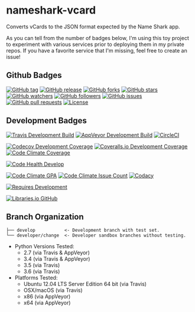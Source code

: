 # nameshark-vcard

Converts vCards to the JSON format expected by the Name Shark app.

As you can tell from the number of badges below, I'm using this toy
project to experiment with various services prior to deploying them in
my private repos. If you have a favorite service that I'm missing,
feel free to create an issue!

## Github Badges

[![GitHub tag](https://img.shields.io/github/tag/proinsias/nameshark-vcard.svg)](https://github.com/proinsias/nameshark-vcard/releases)
[![GitHub release](https://img.shields.io/github/release/proinsias/nameshark-vcard.svg)](https://github.com/proinsias/nameshark-vcard/releases)
[![GitHub forks](https://img.shields.io/github/forks/proinsias/nameshark-vcard.svg?style=social&label=Fork)](https://github.com/proinsias/nameshark-vcard/network)
[![GitHub stars](https://img.shields.io/github/stars/proinsias/nameshark-vcard.svg?style=social&label=Star)](https://github.com/proinsias/nameshark-vcard/stargazers)
[![GitHub watchers](https://img.shields.io/github/watchers/proinsias/nameshark-vcard.svg?style=social&label=Watch)](https://github.com/proinsias/nameshark-vcard/subscription)
[![GitHub followers](https://img.shields.io/github/followers/proinsias.svg?style=social&label=Follow)](https://github.com/proinsias?tab=followers)
[![GitHub issues](https://img.shields.io/github/issues/proinsias/nameshark-vcard.svg)](https://github.com/proinsias/nameshark-vcard/issues)
[![GitHub pull requests](https://img.shields.io/github/issues-pr/proinsias/nameshark-vcard.svg)](https://github.com/proinsias/nameshark-vcard/pulls)
[![License](https://img.shields.io/github/license/proinsias/nameshark-vcard.svg)](https://github.com/proinsias/nameshark-vcard/blob/develop/LICENSE)

## Development Badges

[![Travis Development Build](https://travis-ci.org/proinsias/nameshark-vcard.svg?branch=develop)](https://travis-ci.org/proinsias/nameshark-vcard)
[![AppVeyor Development Build](https://ci.appveyor.com/api/projects/status/0ta82u4piyao3ayg/branch/develop?svg=true)](https://ci.appveyor.com/project/proinsias/nameshark-vcard)
[![CircleCI](https://circleci.com/gh/proinsias/nameshark-vcard.svg?style=svg)](https://circleci.com/gh/proinsias/nameshark-vcard)

[![Codecov Development Coverage](https://codecov.io/gh/proinsias/nameshark-vcard/branch/develop/graph/badge.svg)](https://codecov.io/gh/proinsias/nameshark-vcard/branch/develop)
[![Coveralls.io Development Coverage](https://coveralls.io/repos/github/proinsias/nameshark-vcard/badge.svg?branch=develop)](https://coveralls.io/github/proinsias/nameshark-vcard?branch=develop)
[![Code Climate Coverage](https://codeclimate.com/github/proinsias/nameshark-vcard/badges/coverage.svg)](https://codeclimate.com/github/proinsias/nameshark-vcard/coverage)

[![Code Health Develop](https://landscape.io/github/proinsias/nameshark-vcard/develop/landscape.svg?style=plastic)](https://landscape.io/github/proinsias/nameshark-vcard/develop)

[![Code Climate GPA](https://codeclimate.com/github/proinsias/nameshark-vcard/badges/gpa.svg)](https://codeclimate.com/github/proinsias/nameshark-vcard)
[![Code Climate Issue Count](https://codeclimate.com/github/proinsias/nameshark-vcard/badges/issue_count.svg)](https://codeclimate.com/github/proinsias/nameshark-vcard)
[![Codacy](https://api.codacy.com/project/badge/Grade/3d8c09af6ee6433eac751444665ce1e0)](https://www.codacy.com/app/francis-odonovan/nameshark-vcard?utm_source=github.com&amp;utm_medium=referral&amp;utm_content=proinsias/nameshark-vcard&amp;utm_campaign=Badge_Grade)

[![Requires Development](https://requires.io/github/proinsias/nameshark-vcard/requirements.svg?branch=develop)](https://requires.io/github/proinsias/nameshark-vcard/requirements/?branch=develop)

[![Libraries.io GitHub](https://img.shields.io/librariesio/github/proinsias/nameshark-vcard.svg)](https://libraries.io/github/proinsias/nameshark-vcard/)

## Branch Organization

    ├── develop           <- Development branch with test set.
    └── developer/change  <- Developer sandbox branches without testing.

* Python Versions Tested:
    + 2.7 (via Travis & AppVeyor)
    + 3.4 (via Travis & AppVeyor)
    + 3.5 (via Travis)
    + 3.6 (via Travis)
* Platforms Tested:
    + Ubuntu 12.04 LTS Server Edition 64 bit (via Travis)
    + OSX/macOS (via Travis)
    + x86 (via AppVeyor)
    + x64 (via AppVeyor)
